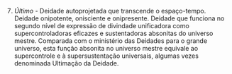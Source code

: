 ﻿7. <I>Último</I> - Deidade autoprojetada que transcende o espaço-tempo. Deidade onipotente, onisciente e onipresente. Deidade que funciona no segundo nível de expressão de divindade unificadora como supercontroladoras eficazes e sustentadoras absonitas do universo mestre. Comparada com o ministério das Deidades para o grande universo, esta função absonita no universo mestre equivale ao supercontrole e à supersustentação universais, algumas vezes denominada Ultimação da Deidade.